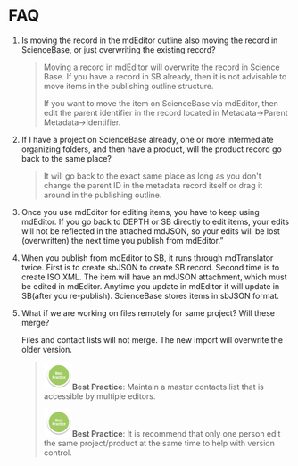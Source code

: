 # FAQ

1. Is moving the record in the mdEditor outline also moving the record in ScienceBase, or just overwriting the existing record?

   > Moving a record in mdEditor will overwrite the record in Science Base. If you have a record in SB already, then it is not advisable to move items in the publishing outline structure.
   >
   > If you want to move the item on ScienceBase via mdEditor, then edit the parent identifier in the record located in Metadata-&gt;Parent Metadata-&gt;Identifier.

2. If I have a project on ScienceBase already, one or more intermediate organizing folders, and then have a product, will the product record go back to the same place?

   > It will go back to the exact same place as long as you don't change the parent ID in the metadata record itself or drag it around in the publishing outline.

3. Once you use mdEditor for editing items, you have to keep using mdEditor. If you go back to DEPTH or SB directly to edit items, your edits will not be reflected in the attached mdJSON, so your edits will be lost \(overwritten\) the next time you publish from mdEditor.”

4. When you publish from mdEditor to SB, it runs through mdTranslator twice. First is to create sbJSON to create SB record. Second time is to create ISO XML. The item will have an mdJSON attachment, which must be edited in mdEditor. Anytime you update in mdEditor it will update in SB\(after you re-publish\). ScienceBase stores items in sbJSON format.

5. What if we are working on files remotely for same project? Will these merge?

   Files and contact lists will not merge. The new import will overwrite the older version.

   > ![](/assets/BestPracticeSmall.png)**Best Practice**: Maintain a master contacts list that is accessible by multiple editors.
   >
   > ![](/assets/BestPracticeSmall.png)**Best Practice**: It is recommend that only one person edit the same project/product at the same time to help with version control.



